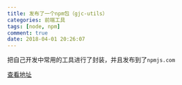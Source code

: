 ```yaml
---
title: 发布了一个npm包（gjc-utils）
categories: 前端工具
tags: [node, npm]
comment: true
date: 2018-04-01 20:26:07
---
```

把自己开发中常用的工具进行了封装，并且发布到了`npmjs.com`

[查看地址](https://www.npmjs.com/package/gjc-utils)